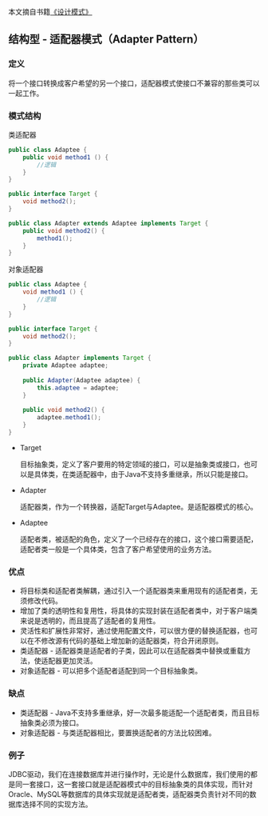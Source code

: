 本文摘自书籍[《设计模式》](https://www.amazon.cn/dp/B005XUK0DE/ref=sr_1_1?s=books&ie=UTF8&qid=1525848051&sr=1-1&keywords=%E8%AE%BE%E8%AE%A1%E6%A8%A1%E5%BC%8F+%E5%88%98%E4%BC%9F)

## 结构型 - 适配器模式（Adapter Pattern）

### 定义

将一个接口转换成客户希望的另一个接口，适配器模式使接口不兼容的那些类可以一起工作。

### 模式结构

类适配器  

```java
public class Adaptee {
    public void method1 () {
        //逻辑
    }
}

public interface Target {
    void method2();
}

public class Adapter extends Adaptee implements Target {
    public void method2() {
        method1();
    }
}
```

对象适配器  

```java
public class Adaptee {
    void method1 () {
        //逻辑
    }
}

public interface Target {
    void method2();
}

public class Adapter implements Target {
    private Adaptee adaptee;
    
    public Adapter(Adaptee adaptee) {
        this.adaptee = adaptee;
    }
    
    public void method2() {
        adaptee.method1();
    }
}
```

- Target  

  目标抽象类，定义了客户要用的特定领域的接口，可以是抽象类或接口，也可以是具体类，在类适配器中，由于Java不支持多重继承，所以只能是接口。

- Adapter  

  适配器类，作为一个转换器，适配Target与Adaptee。是适配器模式的核心。

- Adaptee  

  适配者类，被适配的角色，定义了一个已经存在的接口，这个接口需要适配，适配者类一般是一个具体类，包含了客户希望使用的业务方法。

### 优点

- 将目标类和适配者类解耦，通过引入一个适配器类来重用现有的适配者类，无须修改代码。
- 增加了类的透明性和复用性，将具体的实现封装在适配者类中，对于客户端类来说是透明的，而且提高了适配者的复用性。
- 灵活性和扩展性非常好，通过使用配置文件，可以很方便的替换适配器，也可以在不修改源有代码的基础上增加新的适配器类，符合开闭原则。
- 类适配器 - 适配器类是适配者的子类，因此可以在适配器类中替换或重载方法，使适配器更加灵活。
- 对象适配器 - 可以把多个适配者适配到同一个目标抽象类。

### 缺点

- 类适配器 - Java不支持多重继承，好一次最多能适配一个适配者类，而且目标抽象类必须为接口。
- 对象适配器 - 与类适配器相比，要置换适配者的方法比较困难。

### 例子

JDBC驱动，我们在连接数据库并进行操作时，无论是什么数据库，我们使用的都是同一套接口，这一套接口就是适配器模式中的目标抽象类的具体实现，而针对Oracle、MySQL等数据库的具体实现就是适配者类，适配器类负责针对不同的数据库选择不同的实现方法。